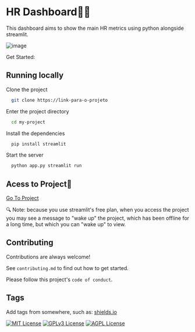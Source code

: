 
# HR Dashboard👨‍💼

This dashboard aims to show the main HR metrics using python alongside streamlit.

![image](https://github.com/AdrianoFerreiraOliveira/dashboard-streamlit-hr-dev/assets/105682437/2daff897-1629-4310-ba9a-8f8b908ab55f)


Get Started:

## Running locally

Clone the project

```bash
  git clone https://link-para-o-projeto
```

Enter the project directory

```bash
  cd my-project
```

Install the dependencies

```bash
  pip install streamlit
```

Start the server

```bash
  python app.py streamlit run
```



## Acess to Project🔗

[Go To Project](https://adrianoferreiraoliveira-dashboard-streamlit-hr-dev-app-z85ocx.streamlit.app/)


🔍 Note: because you use streamlit's free plan, when you access the project you may see a message to "wake up" the project, which has been offline for a long time, but which you can "wake up" to view.

## Contributing

Contributions are always welcome!

See `contributing.md` to find out how to get started.

Please follow this project's `code of conduct`.


## Tags

Add tags from somewhere, such as: [shields.io](https://shields.io/)

[![MIT License](https://img.shields.io/badge/License-MIT-green.svg)](https://choosealicense.com/licenses/mit/)
[![GPLv3 License](https://img.shields.io/badge/License-GPL%20v3-yellow.svg)](https://opensource.org/licenses/)
[![AGPL License](https://img.shields.io/badge/license-AGPL-blue.svg)](http://www.gnu.org/licenses/agpl-3.0)

